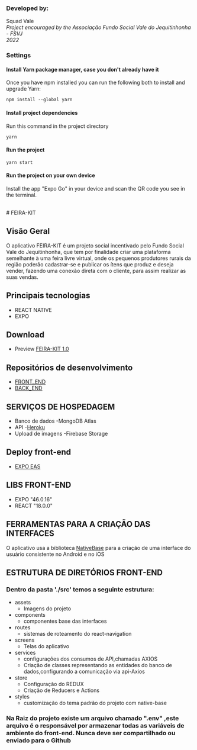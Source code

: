 ### Developed by:
Squad Vale
</br>
<i>Project encouraged by the Associação Fundo Social Vale do Jequitinhonha - FSVJ
</br>2022</i>

### Settings
#### Install Yarn package manager, case you don't already have it
Once you have npm installed you can run the following both to install and upgrade Yarn:
```shell
npm install --global yarn 
```

#### Install project dependencies
Run this command in the project directory
```shell
yarn
```
#### Run the project
```shell
yarn start
```
#### Run the project on your own device
Install the app "Expo Go" in your device and scan the QR code you see in the terminal.

</br>
# FEIRA-KIT

## Visão Geral

O aplicativo FEIRA-KIT é um projeto social incentivado pelo Fundo Social Vale do Jequitinhonha, que tem por finalidade criar uma plataforma semelhante à uma feira livre virtual, onde os pequenos produtores rurais da região poderão cadastrar-se e publicar os ítens que produz e deseja vender, fazendo uma conexão direta com o cliente, para assim realizar as suas vendas.

## Principais tecnologias
- REACT NATIVE
- EXPO

## Download
- Preview [FEIRA-KIT 1.0](https://expo.dev/accounts/feirakitapp/projects/feirakit-app/builds/d142de55-6f82-4d95-8199-c6fb55f58a70)
## Repositórios de desenvolvimento

- [FRONT_END](https://github.com/Henrique0896/feirakit-frontend)
- [BACK_END](https://github.com/Henrique0896/feirakit-backend)

## SERVIÇOS DE HOSPEDAGEM

- Banco de dados -MongoDB Atlas
- API -[Heroku](https://feira-kit.herokuapp.com/swagger)
- Upload de imagens -Firebase Storage

## Deploy front-end
- [EXPO EAS](https://docs.expo.dev/eas-update/getting-started/)

## LIBS FRONT-END
- EXPO "46.0.16"
- REACT "18.0.0"

## FERRAMENTAS PARA A CRIAÇÃO DAS INTERFACES
O aplicativo usa a biblioteca [NativeBase](https://nativebase.io/) para a criação de uma interface do usuário consistente no Android e no iOS

## ESTRUTURA DE DIRETÓRIOS FRONT-END
### Dentro da pasta './src' temos a seguinte estrutura:
- assets 
  - Imagens do projeto
- components
  - componentes base das interfaces
- routes
  - sistemas de roteamento do react-navigation 
- screens
  - Telas do aplicativo
- services
  - configurações dos consumos de API,chamadas AXIOS
  - Criação de classes representando as entidades do banco de dados,configurando a comunicação via api-Axios
- store
  - Configuração do REDUX
  - Criação de Reducers e Actions
- styles
  - customização do tema padrão do projeto com native-base
### Na Raiz do projeto existe um arquivo chamado ".env" ,este arquivo é o responsável por armazenar todas as variáveis de ambiente do front-end. **Nunca deve ser compartilhado ou enviado para o Github**
